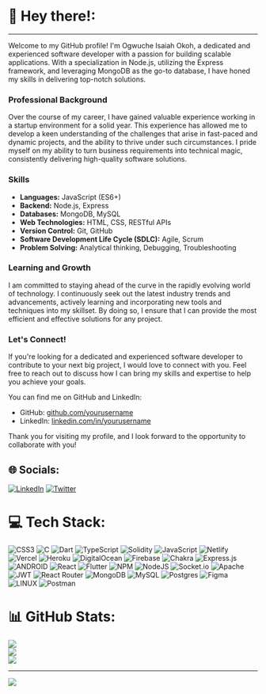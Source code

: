# 💫 Hey there!:
---

Welcome to my GitHub profile! I'm Ogwuche Isaiah Okoh, a dedicated and experienced software developer with a passion for building scalable applications. With a specialization in Node.js, utilizing the Express framework, and leveraging MongoDB as the go-to database, I have honed my skills in delivering top-notch solutions.

### Professional Background

Over the course of my career, I have gained valuable experience working in a startup environment for a solid year. This experience has allowed me to develop a keen understanding of the challenges that arise in fast-paced and dynamic projects, and the ability to thrive under such circumstances. I pride myself on my ability to turn business requirements into technical magic, consistently delivering high-quality software solutions.

### Skills

- **Languages:** JavaScript (ES6+)
- **Backend:** Node.js, Express
- **Databases:** MongoDB, MySQL
- **Web Technologies:** HTML, CSS, RESTful APIs
- **Version Control:** Git, GitHub
- **Software Development Life Cycle (SDLC):** Agile, Scrum
- **Problem Solving:** Analytical thinking, Debugging, Troubleshooting

### Learning and Growth

I am committed to staying ahead of the curve in the rapidly evolving world of technology. I continuously seek out the latest industry trends and advancements, actively learning and incorporating new tools and techniques into my skillset. By doing so, I ensure that I can provide the most efficient and effective solutions for any project.

### Let's Connect!

If you're looking for a dedicated and experienced software developer to contribute to your next big project, I would love to connect with you. Feel free to reach out to discuss how I can bring my skills and expertise to help you achieve your goals.

You can find me on GitHub and LinkedIn:

- GitHub: [github.com/yourusername](https://github.com/yourusername)
- LinkedIn: [linkedin.com/in/yourusername](https://linkedin.com/in/yourusername)

Thank you for visiting my profile, and I look forward to the opportunity to collaborate with you!


## 🌐 Socials:
[![LinkedIn](https://img.shields.io/badge/LinkedIn-%230077B5.svg?logo=linkedin&logoColor=white)](https://linkedin.com/in/https://www.linkedin.com/in/isaiah-ogwuche-00b602227/) [![Twitter](https://img.shields.io/badge/Twitter-%231DA1F2.svg?logo=Twitter&logoColor=white)](https://twitter.com/mahsef_isaiah) 

# 💻 Tech Stack:
![CSS3](https://img.shields.io/badge/css3-%231572B6.svg?style=for-the-badge&logo=css3&logoColor=white) ![C](https://img.shields.io/badge/c-%2300599C.svg?style=for-the-badge&logo=c&logoColor=white) ![Dart](https://img.shields.io/badge/dart-%230175C2.svg?style=for-the-badge&logo=dart&logoColor=white) ![TypeScript](https://img.shields.io/badge/typescript-%23007ACC.svg?style=for-the-badge&logo=typescript&logoColor=white) ![Solidity](https://img.shields.io/badge/Solidity-%23363636.svg?style=for-the-badge&logo=solidity&logoColor=white) ![JavaScript](https://img.shields.io/badge/javascript-%23323330.svg?style=for-the-badge&logo=javascript&logoColor=%23F7DF1E) ![Netlify](https://img.shields.io/badge/netlify-%23000000.svg?style=for-the-badge&logo=netlify&logoColor=#00C7B7) ![Vercel](https://img.shields.io/badge/vercel-%23000000.svg?style=for-the-badge&logo=vercel&logoColor=white) ![Heroku](https://img.shields.io/badge/heroku-%23430098.svg?style=for-the-badge&logo=heroku&logoColor=white) ![DigitalOcean](https://img.shields.io/badge/DigitalOcean-%230167ff.svg?style=for-the-badge&logo=digitalOcean&logoColor=white) ![Firebase](https://img.shields.io/badge/firebase-%23039BE5.svg?style=for-the-badge&logo=firebase) ![Chakra](https://img.shields.io/badge/chakra-%234ED1C5.svg?style=for-the-badge&logo=chakraui&logoColor=white) ![Express.js](https://img.shields.io/badge/express.js-%23404d59.svg?style=for-the-badge&logo=express&logoColor=%2361DAFB) ![ANDROID](https://img.shields.io/badge/android-%2320232a.svg?style=for-the-badge&logo=android&logoColor=%a4c639) ![React](https://img.shields.io/badge/react-%2320232a.svg?style=for-the-badge&logo=react&logoColor=%2361DAFB) ![Flutter](https://img.shields.io/badge/Flutter-%2302569B.svg?style=for-the-badge&logo=Flutter&logoColor=white) ![NPM](https://img.shields.io/badge/NPM-%23000000.svg?style=for-the-badge&logo=npm&logoColor=white) ![NodeJS](https://img.shields.io/badge/node.js-6DA55F?style=for-the-badge&logo=node.js&logoColor=white) ![Socket.io](https://img.shields.io/badge/Socket.io-black?style=for-the-badge&logo=socket.io&badgeColor=010101) ![Apache](https://img.shields.io/badge/apache-%23D42029.svg?style=for-the-badge&logo=apache&logoColor=white) ![JWT](https://img.shields.io/badge/JWT-black?style=for-the-badge&logo=JSON%20web%20tokens) ![React Router](https://img.shields.io/badge/React_Router-CA4245?style=for-the-badge&logo=react-router&logoColor=white) ![MongoDB](https://img.shields.io/badge/MongoDB-%234ea94b.svg?style=for-the-badge&logo=mongodb&logoColor=white) ![MySQL](https://img.shields.io/badge/mysql-%2300f.svg?style=for-the-badge&logo=mysql&logoColor=white) ![Postgres](https://img.shields.io/badge/postgres-%23316192.svg?style=for-the-badge&logo=postgresql&logoColor=white) 	![Figma](https://img.shields.io/badge/figma-%23F24E1E.svg?style=for-the-badge&logo=figma&logoColor=white) ![LINUX](https://img.shields.io/badge/Linux-FCC624?style=for-the-badge&logo=linux&logoColor=black) ![Postman](https://img.shields.io/badge/Postman-FF6C37?style=for-the-badge&logo=postman&logoColor=white)
# 📊 GitHub Stats:
![](https://github-readme-stats.vercel.app/api?username=Isaiah38&theme=dark&hide_border=false&include_all_commits=true&count_private=true)<br/>
![](https://github-readme-streak-stats.herokuapp.com/?user=Isaiah38&theme=dark&hide_border=false)<br/>
![](https://github-readme-stats.vercel.app/api/top-langs/?username=Isaiah38&theme=dark&hide_border=false&include_all_commits=true&count_private=true&layout=compact)

---
[![](https://visitcount.itsvg.in/api?id=Isaiah38&icon=0&color=0)](https://visitcount.itsvg.in)

<!-- Proudly created with GPRM ( https://gprm.itsvg.in ) -->
